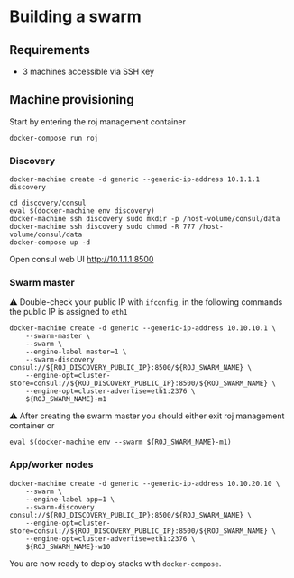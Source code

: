 # Building a swarm

## Requirements

- 3 machines accessible via SSH key

## Machine provisioning

Start by entering the roj management container

```
docker-compose run roj
```

### Discovery

```
docker-machine create -d generic --generic-ip-address 10.1.1.1 discovery
```

```
cd discovery/consul
eval $(docker-machine env discovery)
docker-machine ssh discovery sudo mkdir -p /host-volume/consul/data
docker-machine ssh discovery sudo chmod -R 777 /host-volume/consul/data
docker-compose up -d
```

Open consul web UI http://10.1.1.1:8500


### Swarm master

:warning: Double-check your public IP with `ifconfig`, in the following commands the public IP is assigned to `eth1`

```
docker-machine create -d generic --generic-ip-address 10.10.10.1 \
    --swarm-master \
    --swarm \
    --engine-label master=1 \
    --swarm-discovery consul://${ROJ_DISCOVERY_PUBLIC_IP}:8500/${ROJ_SWARM_NAME} \
    --engine-opt=cluster-store=consul://${ROJ_DISCOVERY_PUBLIC_IP}:8500/${ROJ_SWARM_NAME} \
    --engine-opt=cluster-advertise=eth1:2376 \
    ${ROJ_SWARM_NAME}-m1
```

:warning: After creating the swarm master you should either exit roj management container or 

```
eval $(docker-machine env --swarm ${ROJ_SWARM_NAME}-m1)
```

### App/worker nodes

```
docker-machine create -d generic --generic-ip-address 10.10.20.10 \
    --swarm \
    --engine-label app=1 \
    --swarm-discovery consul://${ROJ_DISCOVERY_PUBLIC_IP}:8500/${ROJ_SWARM_NAME} \
    --engine-opt=cluster-store=consul://${ROJ_DISCOVERY_PUBLIC_IP}:8500/${ROJ_SWARM_NAME} \
    --engine-opt=cluster-advertise=eth1:2376 \
    ${ROJ_SWARM_NAME}-w10
```

You are now ready to deploy stacks with `docker-compose`.
